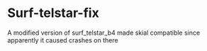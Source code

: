 # Surf-telstar-fix

A modified version of surf_telstar_b4 made skial compatible since apparently it caused crashes on there
